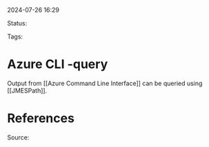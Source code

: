2024-07-26 16:29

Status:

Tags:

# Azure CLI -query

Output from [[Azure Command Line Interface]] can be queried using [[JMESPath]]. 

# References
Source: 
